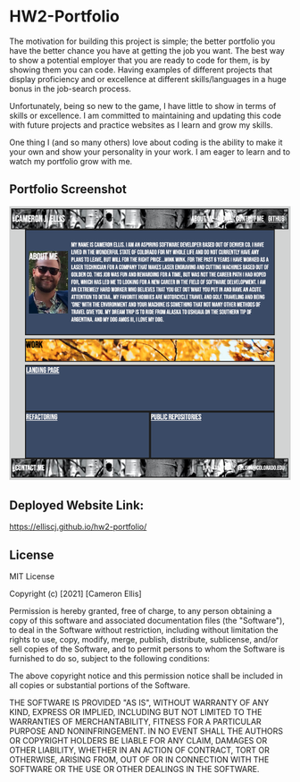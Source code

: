 # HW2-Portfolio

The motivation for building this project is simple; the better portfolio you have the better chance you have at getting the job you want. The best way to show a potential employer that you are ready to code for them, is by showing them you can code. Having examples of different projects that display proficiency and or excellence at different skills/languages in a huge bonus in the job-search process.

Unfortunately, being so new to the game, I have little to show in terms of skills or excellence. I am committed to maintaining and updating this code with future projects and practice websites as I learn and grow my skills.

One thing I (and so many others) love about coding is the ability to make it your own and show your personality in your work. I am eager to learn and to watch my portfolio grow with me.

## Portfolio Screenshot

![Cameron J. Ellis Portfolio](assets/images/hw2-portfolio-screenshot.png)

## Deployed Website Link:

https://elliscj.github.io/hw2-portfolio/

## License

MIT License

Copyright (c) [2021] [Cameron Ellis]

Permission is hereby granted, free of charge, to any person obtaining a copy
of this software and associated documentation files (the "Software"), to deal
in the Software without restriction, including without limitation the rights
to use, copy, modify, merge, publish, distribute, sublicense, and/or sell
copies of the Software, and to permit persons to whom the Software is
furnished to do so, subject to the following conditions:

The above copyright notice and this permission notice shall be included in all
copies or substantial portions of the Software.

THE SOFTWARE IS PROVIDED "AS IS", WITHOUT WARRANTY OF ANY KIND, EXPRESS OR
IMPLIED, INCLUDING BUT NOT LIMITED TO THE WARRANTIES OF MERCHANTABILITY,
FITNESS FOR A PARTICULAR PURPOSE AND NONINFRINGEMENT. IN NO EVENT SHALL THE
AUTHORS OR COPYRIGHT HOLDERS BE LIABLE FOR ANY CLAIM, DAMAGES OR OTHER
LIABILITY, WHETHER IN AN ACTION OF CONTRACT, TORT OR OTHERWISE, ARISING FROM,
OUT OF OR IN CONNECTION WITH THE SOFTWARE OR THE USE OR OTHER DEALINGS IN THE
SOFTWARE.
